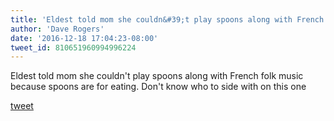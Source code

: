 ```yaml
---
title: 'Eldest told mom she couldn&#39;t play spoons along with French folk music...'
author: 'Dave Rogers'
date: '2016-12-18 17:04:23-08:00'
tweet_id: 810651960994996224
---
```

Eldest told mom she couldn't play spoons along with French folk music because spoons are for eating. Don't know who to side with on this one

[tweet](https://twitter.com/yukondude/status/810651960994996224)